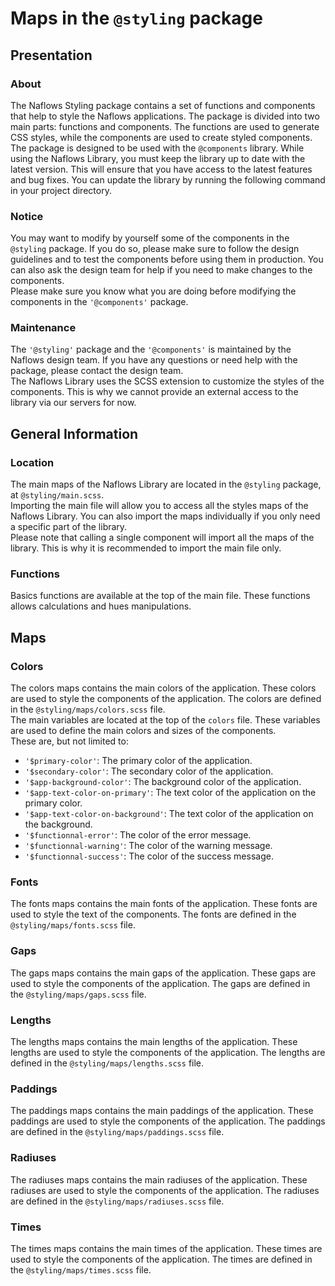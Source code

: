 # Maps in the `@styling` package
## Presentation
### About 
The Naflows Styling package contains a set of functions and components that help to style the Naflows applications. The package is divided into two main parts: functions and components. The functions are used to generate CSS styles, while the components are used to create styled components. The package is designed to be used with the `@components` library.
While using the Naflows Library, you must keep the library up to date with the latest version. This will ensure that you have access to the latest features and bug fixes. You can update the library by running the following command in your project directory. 
### Notice
You may want to modify by yourself some of the components in the `@styling` package. If you do so, please make sure to follow the design guidelines and to test the components before using them in production.
You can also ask the design team for help if you need to make changes to the components.
<br>
Please make sure you know what you are doing before modifying the components in the `'@components'` package.
### Maintenance
The `'@styling'` package and the `'@components'` is maintained by the Naflows design team. If you have any questions or need help with the package, please contact the design team.<br>
The Naflows Library uses the SCSS extension to customize the styles of the components. This is why we cannot provide an external access to the library via our servers for now. 

## General Information
### Location
The main maps of the Naflows Library are located in the `@styling` package, at `@styling/main.scss`.<br>
Importing the main file will allow you to access all the styles maps of the Naflows Library. You can also import the maps individually if you only need a specific part of the library.
<br>
Please note that calling a single component will import all the maps of the library. This is why it is recommended to import the main file only.

### Functions
Basics functions are available at the top of the main file. These functions allows calculations and hues manipulations.

## Maps
### Colors
The colors maps contains the main colors of the application. These colors are used to style the components of the application. The colors are defined in the `@styling/maps/colors.scss` file.
<br>
The main variables are located at the top of the `colors` file. These variables are used to define the main colors and sizes of the components.
<br>
These are, but not limited to:
* `'$primary-color'`: The primary color of the application.
* `'$secondary-color'`: The secondary color of the application.
* `'$app-background-color'`: The background color of the application.
* `'$app-text-color-on-primary'`: The text color of the application on the primary color.
* `'$app-text-color-on-background'`: The text color of the application on the background.
* `'$functionnal-error'`: The color of the error message.
* `'$functionnal-warning'`: The color of the warning message.
* `'$functionnal-success'`: The color of the success message.

### Fonts
The fonts maps contains the main fonts of the application. These fonts are used to style the text of the components. The fonts are defined in the `@styling/maps/fonts.scss` file.

### Gaps
The gaps maps contains the main gaps of the application. These gaps are used to style the components of the application. The gaps are defined in the `@styling/maps/gaps.scss` file.

### Lengths
The lengths maps contains the main lengths of the application. These lengths are used to style the components of the application. The lengths are defined in the `@styling/maps/lengths.scss` file.

### Paddings
The paddings maps contains the main paddings of the application. These paddings are used to style the components of the application. The paddings are defined in the `@styling/maps/paddings.scss` file.

### Radiuses
The radiuses maps contains the main radiuses of the application. These radiuses are used to style the components of the application. The radiuses are defined in the `@styling/maps/radiuses.scss` file.

### Times 
The times maps contains the main times of the application. These times are used to style the components of the application. The times are defined in the `@styling/maps/times.scss` file.


